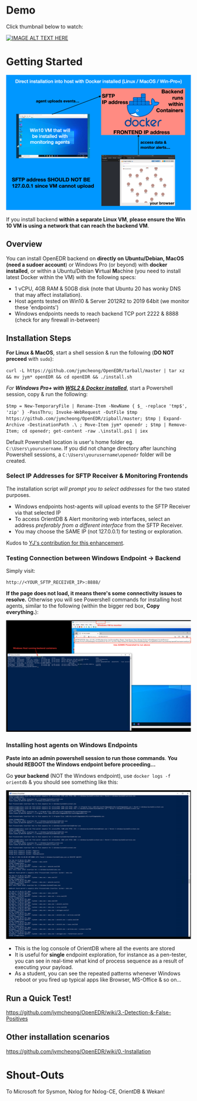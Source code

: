 # Demo
Click thumbnail below to watch:

[![IMAGE ALT TEXT HERE](https://img.youtube.com/vi/5YeH1RwzqXU/0.jpg)](https://www.youtube.com/watch?v=5YeH1RwzqXU)

# Getting Started

![directInstallation](directInstallation.png)

If you install backend **within a separate Linux VM**, **please ensure the Win 10 VM is using a network that can reach the backend VM**.

## Overview

You can install OpenEDR backend on **directly on** **Ubuntu/Debian, MacOS (need a sudoer account**) or Windows Pro (or beyond) with **docker installed**, or within a Ubuntu/Debian **V**irtual **M**achine (you need to install latest Docker within the VM) with the following specs: 

* 1 vCPU, 4GB RAM & 50GB disk (note that Ubuntu 20 has wonky DNS that may affect installation).
* Host agents tested on Win10 & Server 2012R2 to 2019 64bit (we monitor these 'endpoints')
* Windows endpoints needs to reach backend TCP port 2222 & 8888 (check for any firewall in-between)

## Installation Steps
**For Linux & MacOS**, start a shell session & run the following (**DO NOT preceed** with `sudo`):

`curl -L https://github.com/jymcheong/OpenEDR/tarball/master | tar xz && mv jym* openEDR && cd openEDR && ./install.sh`

*For **Windows Pro+ with [WSL2 & Docker installed](https://docs.docker.com/desktop/windows/wsl/)***, start a Powershell session, copy & run the following:

`$tmp = New-TemporaryFile | Rename-Item -NewName { $_ -replace 'tmp$', 'zip' } -PassThru; Invoke-WebRequest -OutFile $tmp https://github.com/jymcheong/OpenEDR/zipball/master; $tmp | Expand-Archive -DestinationPath .\ ; Move-Item jym* openedr ; $tmp | Remove-Item; cd openedr; get-content -raw .\install.ps1 | iex` 

Default Powershell location is user's home folder eg. `C:\Users\yourusername`. If you did not change directory after launching Powershell sessions, a `C:\Users\yourusername\openedr` folder will be created. 

### Select IP Addresses for SFTP Receiver & Monitoring Frontends

The installation script *will prompt you to select addresses* for the two stated purposes. 

- Windows endpoints host-agents will upload events to the SFTP Receiver via that selected IP
- To access OrientDB & Alert monitoring web interfaces, select an address *preferably from a different interface* from the SFTP Receiver.
- You may choose the SAME IP (not 127.0.0.1) for testing or exploration.

Kudos to [YJ's contribution for this enhancement](https://www.notion.so/jymcheong/Prompt-IP-address-selection-during-backend-installation-b1d21b69cc3c4e3aad98802f0a71ba1d).

### Testing Connection between Windows Endpoint -> Backend

Simply visit:

```
http://<YOUR_SFTP_RECEIVER_IP>:8888/
```

**If the page does not load, it means there's some connectivity issues to resolve.** Otherwise you will see Powershell commands for installing host agents, similar to the following (within the bigger red box,  **Copy everything.**):

![connectivityTest](connectivityTest.png)

### Installing host agents on Windows Endpoints

**Paste into an admin powershell session to run those commands**. **You should REBOOT the Windows endpoint before proceeding...**

Go **your backend** (NOT the Windows endpoint), use `docker logs -f orientdb` & you should see something like this:

![Screenshot 2021-09-17 at 9.08.01 AM](orientdbLogging.png)

- This is the log console of OrientDB where all the events are stored
- It is useful for **single** endpoint exploration, for instance as a pen-tester, you can see in real-time what kind of process sequence as a result of executing your payload.
- As a student, you can see the repeated patterns whenever Windows reboot or you fired up typical apps like Browser, MS-Office & so on...

## Run a Quick Test!

https://github.com/jymcheong/OpenEDR/wiki/3.-Detection-&-False-Positives

## Other installation scenarios

https://github.com/jymcheong/OpenEDR/wiki/0.-Installation

# Shout-Outs

To Microsoft for Sysmon, Nxlog for Nxlog-CE, OrientDB & Wekan!
